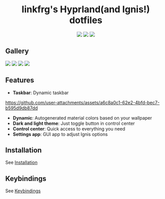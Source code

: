 <div align="center">
    <h1>linkfrg's Hyprland(and Ignis!) dotfiles</h1>
    <img src="https://img.shields.io/github/last-commit/linkfrg/dotfiles?style=for-the-badge&color=ffb4a2&labelColor=201a19">
    <img src="https://img.shields.io/github/stars/linkfrg/dotfiles?style=for-the-badge&color=e6c419&labelColor=1d1b16">
    <img src="https://img.shields.io/github/repo-size/linkfrg/dotfiles?style=for-the-badge&color=a8c7ff&labelColor=1a1b1f">
</div>


## Gallery

<img src="assets/1.png"/>
<img src="assets/2.png"/>
<img src="assets/3.png"/>
<img src="assets/4.png"/>

## Features

- **Taskbar**: Dynamic taskbar


https://github.com/user-attachments/assets/a6c8a0c1-62e2-4bfd-bec7-b595d9db87dd


- **Dynamic**: Autogenerated material colors based on your wallpaper
- **Dark and light theme**: Just toggle button in control center
- **Control center**: Quick access to everything you need
- **Settings app**: GUI app to adjust Ignis options

## Installation

See [Installation](./installation.md)

## Keybindings

See [Keybindings](./keybindings.md)
